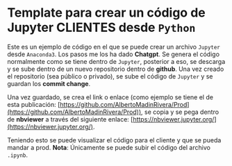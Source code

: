 # Template para crear un código de Jupyter CLIENTES desde `Python`

Este es un ejemplo de código en el que se puede crear un archivo `Jupyter` desde `Anaconda3`.
Los pasos me los ha dado **Chatgpt**. Se genera el código normalmente como se tiene dentro de `Jupyter`, posterior a eso, se descarga y se sube dentro de un nuevo repositorio dentro de **github**.
Una vez creado el repositorio (sea público o privado), se sube el código de `Jupyter` y se guardan los **commit change**.

Una vez guardado, se crea el link o enlace (como ejemplo se tiene el de esta publicación: [https://github.com/AlbertoMadinRivera/Prod](https://github.com/AlbertoMadinRivera/Prod)), se copia y se pega dentro de **nbviewer** a través del siguiente enlace: [https://nbviewer.jupyter.org/](https://nbviewer.jupyter.org/).

Teniendo esto se puede visualizar el código para el cliente y que se pueda mandar a prod.
**Nota**: Únicamente se puede subir el código del archivo `.ipynb`.
